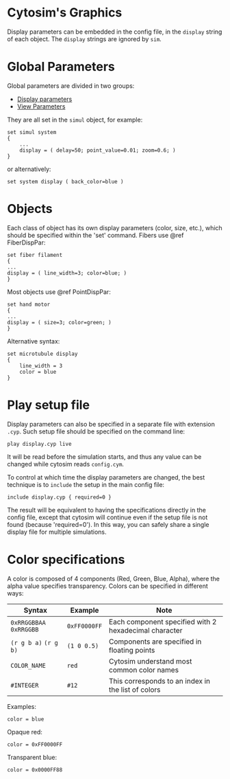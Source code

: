 # Cytosim's Graphics
 
Display parameters can be embedded in the config file, in the `display` string of each object.
The `display` strings are ignored by `sim`.

# Global Parameters
 
Global parameters are divided in two groups:

* [Display parameters](display.md)
* [View Parameters](view.md)
 
They are all set in the `simul` object, for example:
  
	set simul system
	{
		...
		display = ( delay=50; point_value=0.01; zoom=0.6; )
	}

or alternatively:
  
	set system display ( back_color=blue )

# Objects

Each class of object has its own display parameters (color, size, etc.),
which should be specified within the 'set' command.
Fibers use @ref FiberDispPar:

	set fiber filament
	{
	...
	display = ( line_width=3; color=blue; )
	}
 
Most objects use @ref PointDispPar:
 
	set hand motor
	{
	...
	display = ( size=3; color=green; )
	}
 
Alternative syntax:
 
	set microtubule display
	{
		line_width = 3
		color = blue
	}


# Play setup file

Display parameters can also be specified in a separate file with extension `.cyp`.
Such setup file should be specified on the command line:

	play display.cyp live

It will be read before the simulation starts, and thus any value can be changed
while cytosim reads `config.cym`.

To control at which time the display parameters are changed, the best technique is to 
`include` the setup in the main config file:

	include display.cyp { required=0 }

The result will be equivalent to having the specifications directly in the config file, 
except that cytosim will continue even if the setup file is not found (because 'required=0').
In this way, you can safely share a single display file for multiple simulations.
 
# Color specifications
 
A color is composed of 4 components (Red, Green, Blue, Alpha), where the alpha value
specifies transparency. Colors can be specified in different ways:
 
Syntax                    | Example      | Note                                                  |
--------------------------|--------------|--------------------------------------------------------
`0xRRGGBBAA` `0xRRGGBB`   | `0xFF0000FF` | Each component specified with 2 hexadecimal character
`(r g b a)` `(r g b)`     | `(1 0 0.5)`  | Components are specified in floating points
`COLOR_NAME`              | `red`        | Cytosim understand most common color names
`#INTEGER`                | `#12`        | This corresponds to an index in the list of colors
 
Examples:

	color = blue

Opaque red:
	
	color = 0xFF0000FF

Transparent blue:
	
	color = 0x0000FF88


